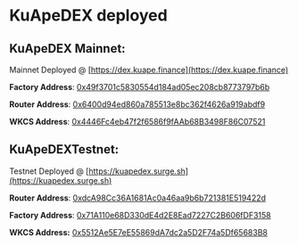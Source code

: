# KuApeDEX deployed

## KuApeDEX **Mainnet:** <a id="mainnet"></a>

Mainnet Deployed @ [https://dex.kuape.finance](https://dex.kuape.finance)

**Factory Address**: [0x49f3701c5830554d184ad05ec208cb8773797b6b](https://explorer.kcc.io/en/address/0x49f3701c5830554d184ad05ec208cb8773797b6b)

**Router Address**: [0x6400d94ed860a785513e8bc362f4626a919abdf9](https://explorer.kcc.io/en/address/0x6400d94ed860a785513e8bc362f4626a919abdf9)

**WKCS Address**: [0x4446Fc4eb47f2f6586f9fAAb68B3498F86C07521](https://explorer.kcc.io/en/token/0x4446fc4eb47f2f6586f9faab68b3498f86c07521)

## KuApeDEXTestnet: <a id="testnet"></a>

Testnet Deployed @ [https://kuapedex.surge.sh](https://kuapedex.surge.sh)

**Router Address**: [0xdcA98Cc36A1681Ac0a46aa9b6b721381E519422d](https://scan-testnet.kcc.network/address/0xdcA98Cc36A1681Ac0a46aa9b6b721381E519422d)

**Factory Address**: [0x71A110e68D330dE4d2E8Ead7227C2B606fDF3158](https://scan-testnet.kcc.network/address/0x71A110e68D330dE4d2E8Ead7227C2B606fDF3158)

**WKCS Address:** [0x5512Ae5E7eE55869dA7dc2a5D2F74a5Df65683B8](https://scan-testnet.kcc.network/address/0x5512Ae5E7eE55869dA7dc2a5D2F74a5Df65683B8)


